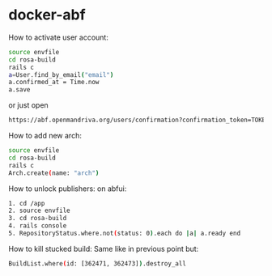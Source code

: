 # docker-abf

How to activate user account:
```bash
source envfile
cd rosa-build
rails c
a=User.find_by_email("email")
a.confirmed_at = Time.now
a.save
```

or just open

```bash
https://abf.openmandriva.org/users/confirmation?confirmation_token=TOKEN_HERE
```

How to add new arch:
```bash
source envfile
cd rosa-build
rails c
Arch.create(name: "arch")
```


How to unlock publishers:
on abfui:
```bash
1. cd /app
2. source envfile
3. cd rosa-build
4. rails console
5. RepositoryStatus.where.not(status: 0).each do |a| a.ready end
```


How to kill stucked build:
Same like in previous point but:
```bash
BuildList.where(id: [362471, 362473]).destroy_all
```
